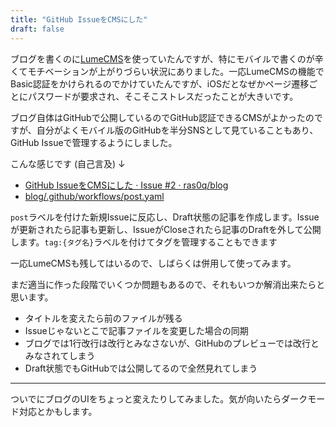 ```yaml
---
title: "GitHub IssueをCMSにした"
draft: false
---
```


ブログを書くのに[LumeCMS](https://lume.land/cms/)を使っていたんですが、特にモバイルで書くのが辛くてモチベーションが上がりづらい状況にありました。一応LumeCMSの機能でBasic認証をかけられるのでかけていたんですが、iOSだとなぜかページ遷移ごとにパスワードが要求され、そこそこストレスだったことが大きいです。

ブログ自体はGitHubで公開しているのでGitHub認証できるCMSがよかったのですが、自分がよくモバイル版のGitHubを半分SNSとして見ていることもあり、GitHub Issueで管理するようにしました。

こんな感じです (自己言及) ↓
- [GitHub IssueをCMSにした · Issue #2 · ras0q/blog](https://github.com/ras0q/blog/issues/2)
- [blog/.github/workflows/post.yaml](https://github.com/ras0q/blog/blob/main/.github/workflows/post.yaml)

`post`ラベルを付けた新規Issueに反応し、Draft状態の記事を作成します。Issueが更新されたら記事も更新し、IssueがCloseされたら記事のDraftを外して公開します。`tag:{タグ名}`ラベルを付けてタグを管理することもできます

一応LumeCMSも残してはいるので、しばらくは併用して使ってみます。

まだ適当に作った段階でいくつか問題もあるので、それもいつか解消出来たらと思います。

- タイトルを変えたら前のファイルが残る
- Issueじゃないとこで記事ファイルを変更した場合の同期
- ブログでは1行改行は改行とみなさないが、GitHubのプレビューでは改行とみなされてしまう
- Draft状態でもGitHubでは公開してるので全然見れてしまう

---

ついでにブログのUIをちょっと変えたりしてみました。気が向いたらダークモード対応とかもします。

